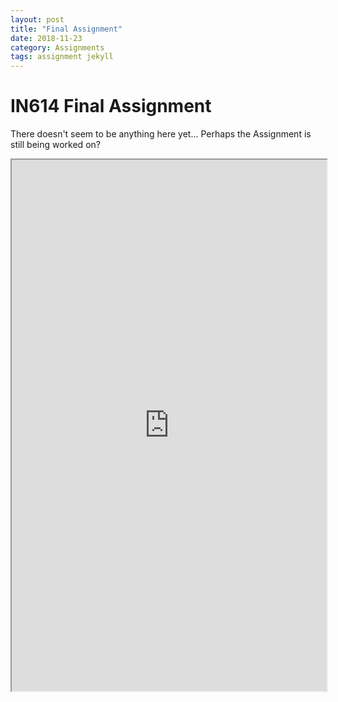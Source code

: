 ```yaml
---
layout: post
title: "Final Assignment"
date: 2018-11-23
category: Assignments
tags: assignment jekyll
---
```

# IN614 Final Assignment

There doesn't seem to be anything here yet... Perhaps the Assignment is still being worked on?

<iframe style="height: 850px; overflow:hidden; width: 100%;" src="https://kammorne.github.io/assignments/InteractiveMap.html"></iframe>
